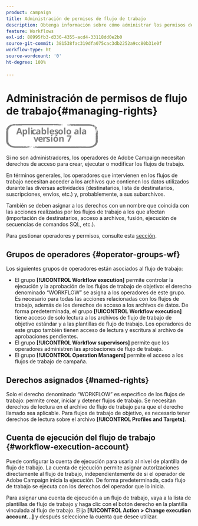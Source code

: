 ```yaml
---
product: campaign
title: Administración de permisos de flujo de trabajo
description: Obtenga información sobre cómo administrar los permisos de flujo de trabajo
feature: Workflows
exl-id: 88995fb3-d336-4355-acd4-33118dd0e2b0
source-git-commit: 381538fac319dfa075cac3db2252a9cc80b31e0f
workflow-type: ht
source-wordcount: '0'
ht-degree: 100%

---
```


# Administración de permisos de flujo de trabajo{#managing-rights}

![](../../assets/v7-only.svg)

Si no son administradores, los operadores de Adobe Campaign necesitan derechos de acceso para crear, ejecutar o modificar los flujos de trabajo.

En términos generales, los operadores que intervienen en los flujos de trabajo necesitan acceder a los archivos que contienen los datos utilizados durante las diversas actividades (destinatarios, lista de destinatarios, suscripciones, envíos, etc.) y, probablemente, a sus subarchivos.

También se deben asignar a los derechos con un nombre que coincida con las acciones realizadas por los flujos de trabajo a los que afectan (importación de destinatarios, acceso a archivos, fusión, ejecución de secuencias de comandos SQL, etc.).

Para gestionar operadores y permisos, consulte esta [sección](../../platform/using/access-management.md).

## Grupos de operadores {#operator-groups-wf}

Los siguientes grupos de operadores están asociados al flujo de trabajo:

* El grupo **[!UICONTROL Workflow execution]** permite controlar la ejecución y la aprobación de los flujos de trabajo de objetivo: el derecho denominado “WORKFLOW” se asigna a los operadores de este grupo. Es necesario para todas las acciones relacionadas con los flujos de trabajo, además de los derechos de acceso a los archivos de datos. De forma predeterminada, el grupo **[!UICONTROL Workflow execution]** tiene acceso de solo lectura a los archivos de flujo de trabajo de objetivo estándar y a las plantillas de flujo de trabajo. Los operadores de este grupo también tienen acceso de lectura y escritura al archivo de aprobaciones pendientes.
* El grupo **[!UICONTROL Workflow supervisors]** permite que los operadores administren las aprobaciones de flujo de trabajo.
* El grupo **[!UICONTROL Operation Managers]** permite el acceso a los flujos de trabajo de campaña.

## Derechos asignados {#named-rights}

Solo el derecho denominado “WORKFLOW” es específico de los flujos de trabajo: permite crear, iniciar y detener flujos de trabajo. Se necesitan derechos de lectura en el archivo de flujo de trabajo para que el derecho llamado sea aplicable. Para flujos de trabajo de objetivo, es necesario tener derechos de lectura sobre el archivo **[!UICONTROL Profiles and Targets]**.

## Cuenta de ejecución del flujo de trabajo {#workflow-execution-account}

Puede configurar la cuenta de ejecución para usarla al nivel de plantilla de flujo de trabajo. La cuenta de ejecución permite asignar autorizaciones directamente al flujo de trabajo, independientemente de si el operador de Adobe Campaign inicia la ejecución. De forma predeterminada, cada flujo de trabajo se ejecuta con los derechos del operador que lo inicia.

Para asignar una cuenta de ejecución a un flujo de trabajo, vaya a la lista de plantillas de flujo de trabajo y haga clic con el botón derecho en la plantilla vinculada al flujo de trabajo. Elija **[!UICONTROL Action > Change execution account...]** y después seleccione la cuenta que desee utilizar.
